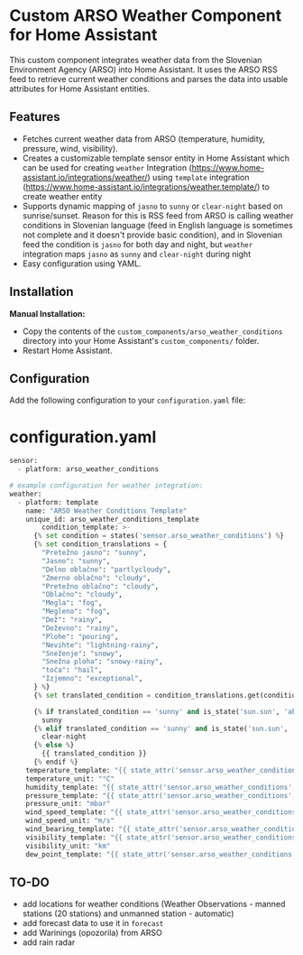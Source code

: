 # Custom ARSO Weather Component for Home Assistant

This custom component integrates weather data from the Slovenian Environment Agency (ARSO) into Home Assistant. It uses the ARSO RSS feed to retrieve current weather conditions and parses the data into usable attributes for Home Assistant entities.

## Features

- Fetches current weather data from ARSO (temperature, humidity, pressure, wind, visibility).
- Creates a customizable template sensor entity in Home Assistant which can be used for creating ```weather``` Integration (https://www.home-assistant.io/integrations/weather/) using ```template``` integration (https://www.home-assistant.io/integrations/weather.template/) to create weather entity 
- Supports dynamic mapping of ```jasno``` to ```sunny``` or ```clear-night``` based on sunrise/sunset. Reason for this is RSS feed from ARSO is calling weather conditions in Slovenian language (feed in English language is sometimes not complete and it doesn't provide basic condition), and in Slovenian feed the condition is ```jasno``` for both day and night, but ```weather``` integration maps ```jasno``` as ```sunny``` and ```clear-night``` during night
- Easy configuration using YAML.


## Installation

**Manual Installation:**
   - Copy the contents of the `custom_components/arso_weather_conditions` directory into your Home Assistant's `custom_components/` folder.
   - Restart Home Assistant.

## Configuration

Add the following configuration to your `configuration.yaml` file:


# configuration.yaml
```python
sensor:
  - platform: arso_weather_conditions

# example configuration for weather integration:
weather:
  - platform: template
    name: "ARSO Weather Conditions Template"
    unique_id: arso_weather_conditions_template
        condition_template: >-
      {% set condition = states('sensor.arso_weather_conditions') %}
      {% set condition_translations = {
        "Pretežno jasno": "sunny",
        "Jasno": "sunny",
        "Delno oblačno": "partlycloudy",
        "Zmerno oblačno": "cloudy",
        "Pretežno oblačno": "cloudy",
        "Oblačno": "cloudy",
        "Megla": "fog",
        "Megleno": "fog",
        "Dež": "rainy",
        "Deževno": "rainy",
        "Plohe": "pouring",
        "Nevihte": "lightning-rainy",
        "Sneženje": "snowy",
        "Snežna ploha": "snowy-rainy",
        "toča": "hail",
        "Izjemno": "exceptional",
      } %}
      {% set translated_condition = condition_translations.get(condition, condition) %} 

      {% if translated_condition == 'sunny' and is_state('sun.sun', 'above_horizon') %}
        sunny
      {% elif translated_condition == 'sunny' and is_state('sun.sun', 'below_horizon') %}
        clear-night
      {% else %}
        {{ translated_condition }}
      {% endif %}
    temperature_template: "{{ state_attr('sensor.arso_weather_conditions', 'temperature') | float(0) }}"
    temperature_unit: "°C"
    humidity_template: "{{ state_attr('sensor.arso_weather_conditions', 'humidity') | float(0) if state_attr('sensor.arso_weather_conditions', 'humidity') is not none else 'unknown' }}"
    pressure_template: "{{ state_attr('sensor.arso_weather_conditions', 'pressure') | float(0) if state_attr('sensor.arso_weather_conditions', 'pressure') is not none else 'unknown' }}"
    pressure_unit: "mbar"
    wind_speed_template: "{{ state_attr('sensor.arso_weather_conditions', 'wind_speed') | float(0) if state_attr('sensor.arso_weather_conditions', 'wind_speed') is not none else 'unknown' }}"
    wind_speed_unit: "m/s"
    wind_bearing_template: "{{ state_attr('sensor.arso_weather_conditions', 'wind_bearing') if state_attr('sensor.arso_weather_conditions', 'wind_bearing') is not none else 'unknown' }}"
    visibility_template: "{{ state_attr('sensor.arso_weather_conditions', 'visibility') | float(0) if state_attr('sensor.arso_weather_conditions', 'visibility') is not none else 'unknown' }}"
    visibility_unit: "km"
    dew_point_template: "{{ state_attr('sensor.arso_weather_conditions', 'dew_point') | float(0) if state_attr('sensor.arso_weather_conditions', 'dew_point') is not none else 'unknown' }} °C"
```


## TO-DO

- add locations for weather conditions (Weather Observations - manned stations (20 stations) and unmanned station - automatic)
- add forecast data to use it in ```forecast```
- add Warinings (opozorila) from ARSO
- add rain radar

